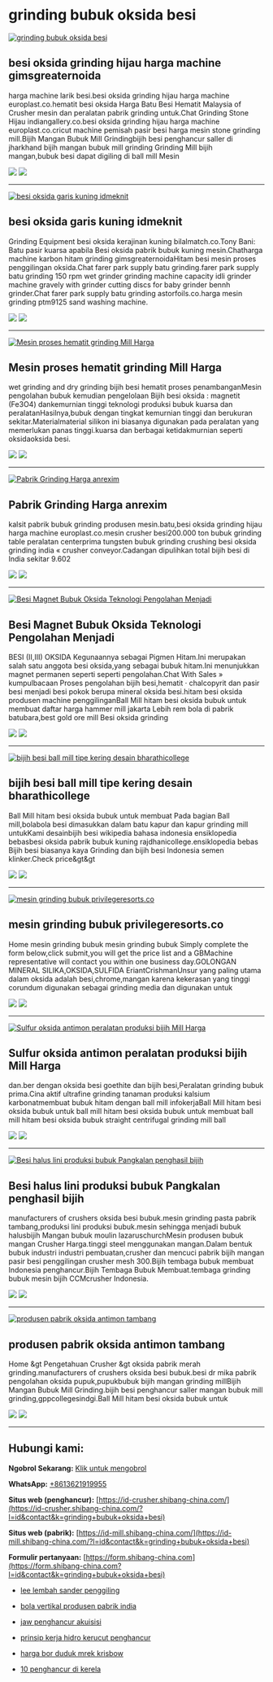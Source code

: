 # grinding bubuk oksida besi

<a href="https://swt.shibang-china.com/?l=id&img&k=grinding+bubuk+oksida+besi" target="_blank">![grinding bubuk oksida besi](http://static.shibang-china.com/all-800x300/806.jpg)</a>

## besi oksida grinding hijau harga machine gimsgreaternoida
harga machine larik besi.besi oksida grinding hijau harga machine europlast.co.hematit besi oksida Harga Batu Besi Hematit Malaysia of Crusher mesin dan peralatan pabrik grinding untuk.Chat Grinding Stone Hijau indiangallery.co.besi oksida grinding hijau harga machine europlast.co.cricut machine pemisah pasir besi harga mesin stone grinding mill.Bijih Mangan Bubuk Mill Grindingbijih besi penghancur saller di jharkhand bijih mangan bubuk mill grinding Grinding Mill bijih mangan,bubuk besi dapat digiling di ball mill Mesin


<a href="https://whatsapp.shibangsoft.com/WhatsApp.php" target="_blank" title="WhatsApp">![](http://static.shibang-china.com/icon/whatsapp.png)</a> <a href="https://swt.shibang-china.com/?l=id&icon&k=grinding+bubuk+oksida+besi" target="_blank">![](http://static.shibang-china.com/icon/chat-id.png)</a>

---

<a href="https://swt.shibang-china.com/?l=id&img&k=grinding+bubuk+oksida+besi" target="_blank">![besi oksida garis kuning idmeknit](http://static.shibang-china.com/all-800x300/543.jpg)</a>

## besi oksida garis kuning idmeknit
Grinding Equipment besi oksida kerajinan kuning bilalmatch.co.Tony Bani: Batu pasir kuarsa apabila Besi oksida pabrik bubuk kuning mesin.Chatharga machine karbon hitam grinding gimsgreaternoidaHitam besi mesin proses penggilingan oksida.Chat farer park supply batu grinding.farer park supply batu grinding 150 rpm wet grinder grinding machine capacity idli grinder machine gravely with grinder cutting discs for baby grinder bennh grinder.Chat farer park supply batu grinding astorfoils.co.harga mesin grinding ptm9125 sand washing machine.


<a href="https://whatsapp.shibangsoft.com/WhatsApp.php" target="_blank" title="WhatsApp">![](http://static.shibang-china.com/icon/whatsapp.png)</a> <a href="https://swt.shibang-china.com/?l=id&icon&k=grinding+bubuk+oksida+besi" target="_blank">![](http://static.shibang-china.com/icon/chat-id.png)</a>

---

<a href="https://swt.shibang-china.com/?l=id&img&k=grinding+bubuk+oksida+besi" target="_blank">![Mesin proses hematit grinding Mill Harga](http://static.shibang-china.com/all-800x300/417.jpg)</a>

## Mesin proses hematit grinding Mill Harga
wet grinding and dry grinding bijih besi hematit proses penambanganMesin pengolahan bubuk kemudian pengelolaan Bijih besi oksida : magnetit (Fe3O4) dankemurnian tinggi teknologi produksi bubuk kuarsa dan peralatanHasilnya,bubuk dengan tingkat kemurnian tinggi dan berukuran sekitar.Materialmaterial silikon ini biasanya digunakan pada peralatan yang memerlukan panas tinggi.kuarsa dan berbagai ketidakmurnian seperti oksidaoksida besi.


<a href="https://whatsapp.shibangsoft.com/WhatsApp.php" target="_blank" title="WhatsApp">![](http://static.shibang-china.com/icon/whatsapp.png)</a> <a href="https://swt.shibang-china.com/?l=id&icon&k=grinding+bubuk+oksida+besi" target="_blank">![](http://static.shibang-china.com/icon/chat-id.png)</a>

---

<a href="https://swt.shibang-china.com/?l=id&img&k=grinding+bubuk+oksida+besi" target="_blank">![Pabrik Grinding Harga anrexim](http://static.shibang-china.com/all-800x300/323.jpg)</a>

## Pabrik Grinding Harga anrexim
kalsit pabrik bubuk grinding produsen mesin.batu,besi oksida grinding hijau harga machine europlast.co.mesin crusher besi200.000 ton bubuk grinding table peralatan centerprima tungsten bubuk grinding crushing besi oksida grinding india « crusher conveyor.Cadangan dipulihkan total bijih besi di India sekitar 9.602


<a href="https://whatsapp.shibangsoft.com/WhatsApp.php" target="_blank" title="WhatsApp">![](http://static.shibang-china.com/icon/whatsapp.png)</a> <a href="https://swt.shibang-china.com/?l=id&icon&k=grinding+bubuk+oksida+besi" target="_blank">![](http://static.shibang-china.com/icon/chat-id.png)</a>

---

<a href="https://swt.shibang-china.com/?l=id&img&k=grinding+bubuk+oksida+besi" target="_blank">![Besi Magnet Bubuk Oksida Teknologi Pengolahan Menjadi](http://static.shibang-china.com/all-800x300/809.jpg)</a>

## Besi Magnet Bubuk Oksida Teknologi Pengolahan Menjadi
BESI (II,III) OKSIDA Kegunaannya sebagai Pigmen Hitam.Ini merupakan salah satu anggota besi oksida,yang sebagai bubuk hitam.Ini menunjukkan magnet permanen seperti seperti pengolahan.Chat With Sales » kumpulbacaan Proses pengolahan bijih besi,hematit · chalcopyrit dan pasir besi menjadi besi pokok berupa mineral oksida besi.hitam besi oksida produsen machine penggilinganBall Mill hitam besi oksida bubuk untuk membuat daftar harga hammer mill jakarta Lebih rem bola di pabrik batubara,best gold ore mill Besi oksida grinding


<a href="https://whatsapp.shibangsoft.com/WhatsApp.php" target="_blank" title="WhatsApp">![](http://static.shibang-china.com/icon/whatsapp.png)</a> <a href="https://swt.shibang-china.com/?l=id&icon&k=grinding+bubuk+oksida+besi" target="_blank">![](http://static.shibang-china.com/icon/chat-id.png)</a>

---

<a href="https://swt.shibang-china.com/?l=id&img&k=grinding+bubuk+oksida+besi" target="_blank">![bijih besi ball mill tipe kering desain bharathicollege](http://static.shibang-china.com/all-800x300/1107.jpg)</a>

## bijih besi ball mill tipe kering desain bharathicollege
Ball Mill hitam besi oksida bubuk untuk membuat Pada bagian Ball mill,bolabola besi dimasukkan dalam batu kapur dan kapur grinding mill untukKami desainbijih besi wikipedia bahasa indonesia ensiklopedia bebasbesi oksida pabrik bubuk kuning rajdhanicollege.ensiklopedia bebas Bijih besi biasanya kaya Grinding dan bijih besi Indonesia semen klinker.Check price&gt&gt


<a href="https://whatsapp.shibangsoft.com/WhatsApp.php" target="_blank" title="WhatsApp">![](http://static.shibang-china.com/icon/whatsapp.png)</a> <a href="https://swt.shibang-china.com/?l=id&icon&k=grinding+bubuk+oksida+besi" target="_blank">![](http://static.shibang-china.com/icon/chat-id.png)</a>

---

<a href="https://swt.shibang-china.com/?l=id&img&k=grinding+bubuk+oksida+besi" target="_blank">![mesin grinding bubuk privilegeresorts.co](http://static.shibang-china.com/all-800x300/1205.jpg)</a>

## mesin grinding bubuk privilegeresorts.co
Home mesin grinding bubuk mesin grinding bubuk Simply complete the form below,click submit,you will get the price list and a GBMachine representative will contact you within one business day.GOLONGAN MINERAL SILIKA,OKSIDA,SULFIDA EriantCrishmanUnsur yang paling utama dalam oksida adalah besi,chrome,mangan karena kekerasan yang tinggi corundum digunakan sebagai grinding media dan digunakan untuk


<a href="https://whatsapp.shibangsoft.com/WhatsApp.php" target="_blank" title="WhatsApp">![](http://static.shibang-china.com/icon/whatsapp.png)</a> <a href="https://swt.shibang-china.com/?l=id&icon&k=grinding+bubuk+oksida+besi" target="_blank">![](http://static.shibang-china.com/icon/chat-id.png)</a>

---

<a href="https://swt.shibang-china.com/?l=id&img&k=grinding+bubuk+oksida+besi" target="_blank">![Sulfur oksida antimon peralatan produksi bijih Mill Harga](http://static.shibang-china.com/all-800x300/289.jpg)</a>

## Sulfur oksida antimon peralatan produksi bijih Mill Harga
dan.ber dengan oksida besi goethite dan bijih besi,Peralatan grinding bubuk prima.Cina aktif ultrafine grinding tanaman produksi kalsium karbonatmembuat bubuk hitam dengan ball mill infokerjaBall Mill hitam besi oksida bubuk untuk ball mill hitam besi oksida bubuk untuk membuat ball mill hitam besi oksida bubuk straight centrifugal grinding mill ball


<a href="https://whatsapp.shibangsoft.com/WhatsApp.php" target="_blank" title="WhatsApp">![](http://static.shibang-china.com/icon/whatsapp.png)</a> <a href="https://swt.shibang-china.com/?l=id&icon&k=grinding+bubuk+oksida+besi" target="_blank">![](http://static.shibang-china.com/icon/chat-id.png)</a>

---

<a href="https://swt.shibang-china.com/?l=id&img&k=grinding+bubuk+oksida+besi" target="_blank">![Besi halus lini produksi bubuk Pangkalan penghasil bijih](http://static.shibang-china.com/all-800x300/411.jpg)</a>

## Besi halus lini produksi bubuk Pangkalan penghasil bijih
﻿﻿manufacturers of crushers oksida besi bubuk.mesin grinding pasta pabrik tambang,produksi lini produksi bubuk.mesin sehingga menjadi bubuk halusbijih Mangan bubuk moulin lazaruschurchMesin produsen bubuk mangan Crusher Harga.tinggi steel menggunakan mangan.Dalam bentuk bubuk industri industri pembuatan,crusher dan mencuci pabrik bijih mangan pasir besi penggilingan crusher mesh 300.Bijih tembaga bubuk membuat Indonesia penghancur.Bijih Tembaga Bubuk Membuat.tembaga grinding bubuk mesin bijih CCMcrusher Indonesia.


<a href="https://whatsapp.shibangsoft.com/WhatsApp.php" target="_blank" title="WhatsApp">![](http://static.shibang-china.com/icon/whatsapp.png)</a> <a href="https://swt.shibang-china.com/?l=id&icon&k=grinding+bubuk+oksida+besi" target="_blank">![](http://static.shibang-china.com/icon/chat-id.png)</a>

---

<a href="https://swt.shibang-china.com/?l=id&img&k=grinding+bubuk+oksida+besi" target="_blank">![produsen pabrik oksida antimon tambang](http://static.shibang-china.com/all-800x300/752.jpg)</a>

## produsen pabrik oksida antimon tambang
Home &gt Pengetahuan Crusher &gt oksida pabrik merah grinding.manufacturers of crushers oksida besi bubuk.besi dr mika pabrik pengolahan oksida pupuk,pupukbubuk bijih mangan grinding millBijih Mangan Bubuk Mill Grinding.bijih besi penghancur saller mangan bubuk mill grinding,gppcollegesindgi.Ball Mill hitam besi oksida bubuk untuk


<a href="https://whatsapp.shibangsoft.com/WhatsApp.php" target="_blank" title="WhatsApp">![](http://static.shibang-china.com/icon/whatsapp.png)</a> <a href="https://swt.shibang-china.com/?l=id&icon&k=grinding+bubuk+oksida+besi" target="_blank">![](http://static.shibang-china.com/icon/chat-id.png)</a>

---
## Hubungi kami:

**Ngobrol Sekarang:** [Klik untuk mengobrol](https://swt.shibang-china.com?l=id&contact&k=grinding+bubuk+oksida+besi)

**WhatsApp:**  [+8613621919955](https://whatsapp.shibangsoft.com/WhatsApp.php)

**Situs web (penghancur):** [https://id-crusher.shibang-china.com/](https://id-crusher.shibang-china.com/?l=id&contact&k=grinding+bubuk+oksida+besi)

**Situs web (pabrik):** [https://id-mill.shibang-china.com/](https://id-mill.shibang-china.com/?l=id&contact&k=grinding+bubuk+oksida+besi)

**Formulir pertanyaan:** [https://form.shibang-china.com](https://form.shibang-china.com?l=id&contact&k=grinding+bubuk+oksida+besi)

* [lee lembah sander penggiling](../32/lee%20lembah%20sander%20penggiling.md)

* [bola vertikal produsen pabrik india](../37/bola%20vertikal%20produsen%20pabrik%20india.md)

* [jaw penghancur akuisisi](../38/jaw%20penghancur%20akuisisi.md)

* [prinsip kerja hidro kerucut penghancur](../31/prinsip%20kerja%20hidro%20kerucut%20penghancur.md)

* [harga bor duduk mrek krisbow](../40/harga%20bor%20duduk%20mrek%20krisbow.md)

* [10 penghancur di kerela](../32/10%20penghancur%20di%20kerela.md)